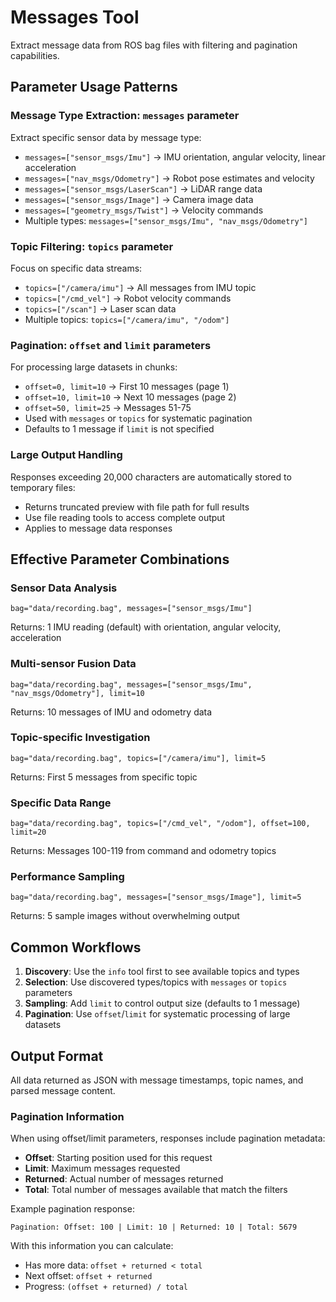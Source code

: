 # Messages Tool

Extract message data from ROS bag files with filtering and pagination capabilities.

## Parameter Usage Patterns

### Message Type Extraction: `messages` parameter
Extract specific sensor data by message type:
- `messages=["sensor_msgs/Imu"]` → IMU orientation, angular velocity, linear acceleration
- `messages=["nav_msgs/Odometry"]` → Robot pose estimates and velocity
- `messages=["sensor_msgs/LaserScan"]` → LiDAR range data
- `messages=["sensor_msgs/Image"]` → Camera image data
- `messages=["geometry_msgs/Twist"]` → Velocity commands
- Multiple types: `messages=["sensor_msgs/Imu", "nav_msgs/Odometry"]`

### Topic Filtering: `topics` parameter
Focus on specific data streams:
- `topics=["/camera/imu"]` → All messages from IMU topic
- `topics=["/cmd_vel"]` → Robot velocity commands
- `topics=["/scan"]` → Laser scan data
- Multiple topics: `topics=["/camera/imu", "/odom"]`

### Pagination: `offset` and `limit` parameters
For processing large datasets in chunks:
- `offset=0, limit=10` → First 10 messages (page 1)
- `offset=10, limit=10` → Next 10 messages (page 2)
- `offset=50, limit=25` → Messages 51-75
- Used with `messages` or `topics` for systematic pagination
- Defaults to 1 message if `limit` is not specified

### Large Output Handling
Responses exceeding 20,000 characters are automatically stored to temporary files:
- Returns truncated preview with file path for full results
- Use file reading tools to access complete output
- Applies to message data responses

## Effective Parameter Combinations

### Sensor Data Analysis
```
bag="data/recording.bag", messages=["sensor_msgs/Imu"]
```
Returns: 1 IMU reading (default) with orientation, angular velocity, acceleration

### Multi-sensor Fusion Data
```
bag="data/recording.bag", messages=["sensor_msgs/Imu", "nav_msgs/Odometry"], limit=10
```
Returns: 10 messages of IMU and odometry data

### Topic-specific Investigation
```
bag="data/recording.bag", topics=["/camera/imu"], limit=5
```
Returns: First 5 messages from specific topic

### Specific Data Range
```
bag="data/recording.bag", topics=["/cmd_vel", "/odom"], offset=100, limit=20
```
Returns: Messages 100-119 from command and odometry topics

### Performance Sampling
```
bag="data/recording.bag", messages=["sensor_msgs/Image"], limit=5
```
Returns: 5 sample images without overwhelming output

## Common Workflows

1. **Discovery**: Use the `info` tool first to see available topics and types
2. **Selection**: Use discovered types/topics with `messages` or `topics` parameters
3. **Sampling**: Add `limit` to control output size (defaults to 1 message)
4. **Pagination**: Use `offset`/`limit` for systematic processing of large datasets

## Output Format
All data returned as JSON with message timestamps, topic names, and parsed message content.

### Pagination Information
When using offset/limit parameters, responses include pagination metadata:
- **Offset**: Starting position used for this request
- **Limit**: Maximum messages requested
- **Returned**: Actual number of messages returned
- **Total**: Total number of messages available that match the filters

Example pagination response:
```
Pagination: Offset: 100 | Limit: 10 | Returned: 10 | Total: 5679
```

With this information you can calculate:
- Has more data: `offset + returned < total`
- Next offset: `offset + returned`
- Progress: `(offset + returned) / total`